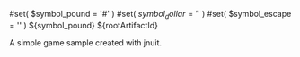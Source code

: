 #set( $symbol_pound = '#' )
#set( $symbol_dollar = '$' )
#set( $symbol_escape = '\' )
${symbol_pound} ${rootArtifactId}

A simple game sample created with jnuit.